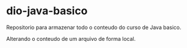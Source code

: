 # dio-java-basico
Repositorio para armazenar todo o conteudo do curso de Java basico.

Alterando o conteudo de um arquivo de forma local.